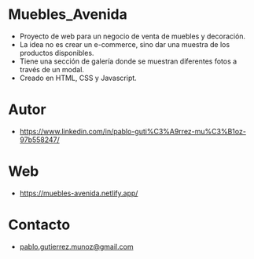 # Muebles_Avenida

- Proyecto de web para un negocio de venta de muebles y decoración.
- La idea no es crear un e-commerce, sino dar una muestra de los productos disponibles.
- Tiene una sección de galería donde se muestran diferentes fotos a través de un modal.
- Creado en HTML, CSS y Javascript.

# Autor

- https://www.linkedin.com/in/pablo-guti%C3%A9rrez-mu%C3%B1oz-97b558247/

# Web

- https://muebles-avenida.netlify.app/

# Contacto

- pablo.gutierrez.munoz@gmail.com
